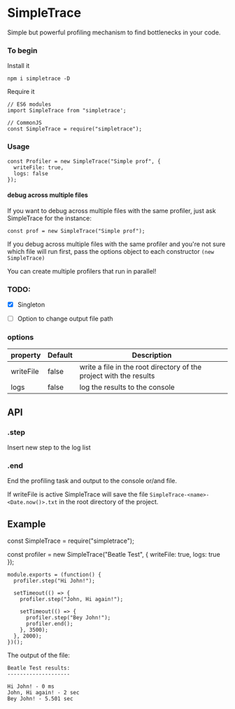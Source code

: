 # SimpleTrace

Simple but powerful profiling mechanism to find bottlenecks in your code.

### To begin

Install it

    npm i simpletrace -D

Require it

    // ES6 modules
    import SimpleTrace from "simpletrace';

    // CommonJS
    const SimpleTrace = require("simpletrace");

### Usage

    const Profiler = new SimpleTrace("Simple prof", {
      writeFile: true,
      logs: false
    });

#### debug across multiple files
If you want to debug across multiple files with the same profiler, just ask SimpleTrace for the instance:

    const prof = new SimpleTrace("Simple prof");

If you debug across multiple files with the same profiler and you're not sure which file will run first, pass the options object to each constructor `(new SimpleTrace)`


You can create multiple profilers that run in parallel!

### TODO:
- [X] Singleton
- [ ] Option to change output file path


### options

| property  | Default | Description                    |
| --------- | ------- | ------------------------------ |
| writeFile | false   | write a file in the root directory of the project with the results   |
| logs      | false   | log the results to the console |

## API

### .step

Insert new step to the log list

### .end

End the profiling task and output to the console or/and file.

If writeFile is active SimpleTrace will save the file `SimpleTrace-<name>-<Date.now()>.txt` in the root directory of the project.

## Example

const SimpleTrace = require("simpletrace");

const profiler = new SimpleTrace("Beatle Test", {
  writeFile: true,
  logs: true
});

    module.exports = (function() {
      profiler.step("Hi John!");

      setTimeout(() => {
        profiler.step("John, Hi again!");

        setTimeout(() => {
          profiler.step("Bey John!");
          profiler.end();
        }, 3500);
      }, 2000);
    })();


The output of the file:

    Beatle Test results:
    --------------------

    Hi John! - 0 ms
    John, Hi again! - 2 sec
    Bey John! - 5.501 sec


